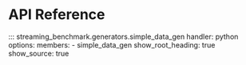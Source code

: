 # API Reference

::: streaming_benchmark.generators.simple_data_gen
    handler: python
    options:
      members:
        - simple_data_gen
      show_root_heading: true
      show_source: true